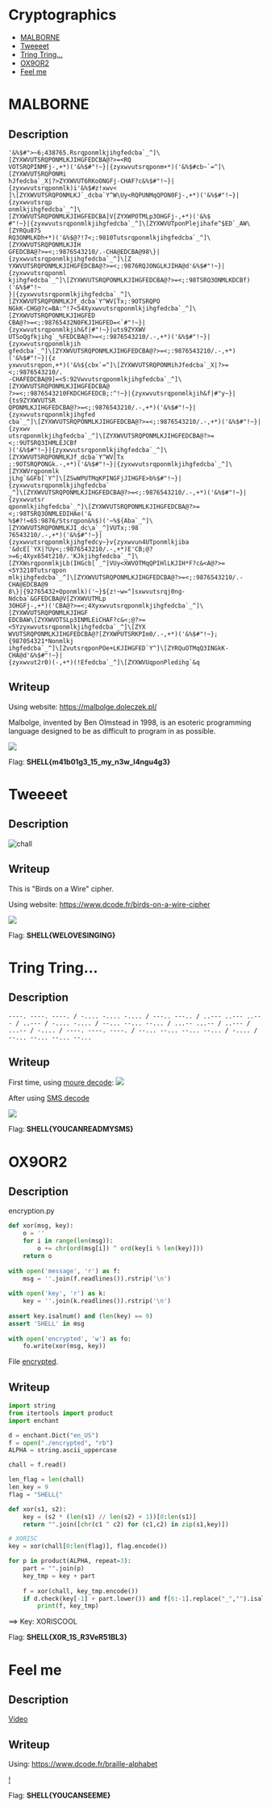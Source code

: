 # Cryptographics

- [MALBORNE](#malborne)
- [Tweeeet](#tweeeet)
- [Tring Tring...](#tring-tring)
- [OX9OR2](#ox9or2)
- [Feel me](#feel-me)

# MALBORNE
## Description
``` plaintext
'&%$#">~6;438765.Rsrqponmlkjihgfedcba`_^]\[ZYXWVUTSRQPONMLKJIHGFEDCBA@?>=<RQ
VOTSRQPINMFj-,+*)('&%$#"!~}|{zyxwvutsrqponm+*)('&%$#cb~`=^]\[ZYXWVUTSRQPONMi
hJfedcba`_X|?>ZYXWVUT6RKoONGFj-CHAF?c&%$#"!~}|{zyxwvutsrqponmlk)i'&%$#z!xwv<
]\[ZYXWVUTSRQPONMLKJ`_dcba`Y^W\Uy<RQPUNMqQPON0Fj-,+*)('&%$#"!~}|{zyxwvutsrqp
onmlkjihgfedcba`_^]\[ZYXWVUTSRQPONMLKJIHGFEDCBA]V[ZYXWPOTMLp3OHGFj-,+*)('&%$
#"!~}|{zyxwvutsrqponmlkjihgfedcba`_^]\[ZYXWVUTponPlejihafe^$ED`_AW\[ZYRQu87S
RQ3ONMLKDh+*)('&%$@?!7<;:9810Tutsrqponmlkjihgfedcba`_^]\[ZYXWVUTSRQPONMLKJIH
GFEDCBA@?>=<;:9876543210/.-CHA@EDCBA@98\}|{zyxwvutsrqponmlkjihgfedcba`_^]\[Z
YXWVUTSRQPONMLKJIHGFEDCBA@?>=<;:9876RQJONGLKJIHA@d'&%$#"!~}|{zyxwvutsrqponml
kjihgfedcba`_^]\[ZYXWVUTSRQPONMLKJIHGFEDCBA@?>=<;:98TSRQ3ONMLKDCBf)('&%$#"!~
}|{zyxwvutsrqponmlkjihgfedcba`_^]\[ZYXWVUTSRQPONMLKJf_dcba`Y^WV[Tx;:9OTSRQPO
NGkK-CHG@?c=BA:^!7<54Xyxwvutsrqponmlkjihgfedcba`_^]\[ZYXWVUTSRQPONMLKJIHGFED
CBA@?>=<;:98765432N0FKJIHGFED=<`#"!~}|{zyxwvutsrqponmlkjih&f|#"!~}|uts9ZYXWV
UTSoQgfkjihg`_%FEDCBA@?>=<;:9876543210/.-,+*)('&%$#"!~}|{zyxwvutsrqponmlkjih
gfedcba`_^]\[ZYXWVUTSRQPONMLKJIHGFEDCBA@?>=<;:9876543210/.-,+*)('&%$#"!~}|{z
yxwvutsrqpon,+*)('&%${cbx`=^]\[ZYXWVUTSRQPONMihJfedcba`_X|?>=<;:9876543210/.
-CHAFEDCBA@9]=<5:92Vwvutsrqponmlkjihgfedcba`_^]\[ZYXWVUTSRQPONMLKJIHGFEDCBA@
?>=<;:9876543210FKDCHGFEDCB;:^!~}|{zyxwvutsrqponmlkjih&f|#"y~}|{ts9ZYXWVUTSR
QPONMLKJIHGFEDCBA@?>=<;:9876543210/.-,+*)('&%$#"!~}|{zyxwvutsrqponmlkjihgfed
cba`_^]\[ZYXWVUTSRQPONMLKJIHGFEDCBA@?>=<;:9876543210/.-,+*)('&%$#"!~}|{zyxwv
utsrqponmlkjihgfedcba`_^]\[ZYXWVUTSRQPONMLKJIHGFEDCBA@?>=<;:9UTSRQ3IHMLEJCBf
)('&%$#"!~}|{zyxwvutsrqponmlkjihgfedcba`_^]\[ZYXWVUTSRQPONMLKJf_dcba`Y^WV[Tx
;:9OTSRQPONGk.-,+*)('&%$#"!~}|{zyxwvutsrqponmlkjihgfedcba`_^]\[ZYXWVrqponmlk
jLhg`&GFb[`Y^]\[ZSwWPUTMqKPINGFjJIHGFE>b%$#"!~}|{zyxwvutsrqponmlkjihgfedcba`
_^]\[ZYXWVUTSRQPONMLKJIHGFEDCBA@?>=<;:9876543210/.-,+*)('&%$#"!~}|{zyxwvutsr
qponmlkjihgfedcba`_^]\[ZYXWVUTSRQPONMLKJIHGFEDCBA@?>=<;:98TSRQ3ONMLEDIHAe('&
%$#?!=65:9876/Stsrqpon&%$)('~%${Aba`_^]\[ZYXWVUTSRQPONMLKJI_dc\a`_^]VUTx;:98
76543210/.-,+*)('&%$#"!~}|{zyxwvutsrqponmlkjihgfedcy~}v{zyxwvun4UTponmlkjiba
'&dcE[`YX|?Uy<;:9876543210/.-,+*)E'CB;@?>=6;4Xyx654t210/.'KJkjihgfedcba`_^]\
[ZYXWsrqponmlkjLb(IHGcb[`_^]VUy<XWVOTMqQPIHlLKJIH*F?c&<A@?>=<5Y3210Tutsrqpon
mlkjihgfedcba`_^]\[ZYXWVUTSRQPONMLKJIHGFEDCBA@?>=<;:9876543210/.-CHA@EDCBA@9
8\}|{92765432+Oponmlk)('~}${z!~w=^]sxwvutsrqj0ng-Ndcba`&GFEDCBA@V[ZYXWVUTMLp
3OHGFj-,+*)('CBA@?>=<;4Xyxwvutsrqponmlkjihgfedcba`_^]\[ZYXWVUTSRQPONMLKJIHGF
EDCBAW\[ZYXWVOTSLp3INMLEiCHAF?c&<;@?>=<5Yzyxwvutsrqponmlkjihgfedcba`_^]\[ZYX
WVUTSRQPONMLKJIHGFEDCBA@?[ZYXWPUTSRKPIm0/.-,+*)('&%$#"!~};{987054321*Nonmlkj
ihgfedcba`_^]\[ZvutsrqponPOe+LKJIHGFED`Y^]\[ZYRQuOTMqQ3INGkK-CHA@d'&%$#"!~}|
{zyxwvut2r0)(-,+*)(!Efedcba`_^]\[ZYXWVUqponPledihg`&q

```

## Writeup

Using website: https://malbolge.doleczek.pl/

Malbolge, invented by Ben Olmstead in 1998, is an esoteric programming language
designed to be as difficult to program in as possible.

![](./images/MALBOLGE_1.png)

Flag: **SHELL{m41b01g3_15_my_n3w_l4ngu4g3}**

# Tweeeet
## Description
![chall](./images/chal_tweet.jpeg)

## Writeup
This is "Birds on a Wire" cipher.

Using website: https://www.dcode.fr/birds-on-a-wire-cipher

![](images/TWEEET_1.png)

Flag: **SHELL{WELOVESINGING}**

# Tring Tring...
## Description

``` plaintext
----. ----. ----. / -.... -.... -.... / ---.. ---.. / ..--- ..--- ..--- / ..--- / -.... -.... / --... --... --... / ...-- ...-- / ..--- / ...-- / -.... / ----. ----. ----. / --... --... --... --... / -.... / --... --... --... --...
```

## Writeup
First time, using [moure decode](https://cryptii.com/pipes/morse-code-translator):
![](images/Tring_Tring_1.png)

After using [SMS decode](https://www.dcode.fr/multitap-abc-cipher)

![](images/Tring_Tring_2.png)

Flag: **SHELL{YOUCANREADMYSMS}**

# OX9OR2
## Description

encryption.py
``` python
def xor(msg, key):
    o = ''
    for i in range(len(msg)):
        o += chr(ord(msg[i]) ^ ord(key[i % len(key)]))
    return o
 
with open('message', 'r') as f:
    msg = ''.join(f.readlines()).rstrip('\n')
 
with open('key', 'r') as k:
    key = ''.join(k.readlines()).rstrip('\n')
    
assert key.isalnum() and (len(key) == 9)
assert 'SHELL' in msg
 
with open('encrypted', 'w') as fo:
    fo.write(xor(msg, key))

```

File [encrypted](encrypted).

## Writeup
``` python
import string
from itertools import product
import enchant

d = enchant.Dict("en_US")
f = open("./encrypted", "rb")
ALPHA = string.ascii_uppercase

chall = f.read()

len_flag = len(chall)
len_key = 9
flag = "SHELL{"

def xor(s1, s2):
    key = (s2 * (len(s1) // len(s2) + 1))[0:len(s1)]
    return "".join([chr(c1 ^ c2) for (c1,c2) in zip(s1,key)])

# XORISC
key = xor(chall[0:len(flag)], flag.encode())

for p in product(ALPHA, repeat=3):
    part = "".join(p)
    key_tmp = key + part
    
    f = xor(chall, key_tmp.encode())
    if d.check(key[-1] + part.lower()) and f[6:-1].replace("_","").isalnum():
        print(f, key_tmp)

```

==> Key: XORISCOOL

Flag: **SHELL{X0R_1S_R3VeR51BL3}**

# Feel me
## Description
[Video](video.mp4)

## Writeup
Using: https://www.dcode.fr/braille-alphabet

[!](images/FEELME_1.png)

Flag: **SHELL{YOUCANSEEME}**

